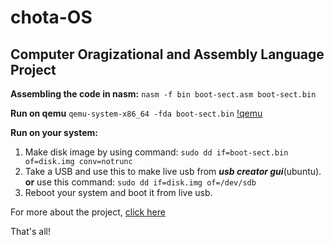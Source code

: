 # chota-OS
## Computer Oragizational and Assembly Language Project

__Assembling the code in nasm:__
  `nasm -f bin boot-sect.asm boot-sect.bin`

__Run on qemu__
  `qemu-system-x86_64 -fda boot-sect.bin`
[!qemu](https://github.com/linxnerd/chota-OS/screenshots/1.png)

**Run on your system:**
1. Make disk image by using command:
  `sudo dd if=boot-sect.bin of=disk.img conv=notrunc`
2. Take a USB and use this to make live usb from *__usb creator gui__*(ubuntu).
	__or__ use this command: `sudo dd if=disk.img of=/dev/sdb` 
3. Reboot your system and boot it from live usb.

For more about the project, [click here](https://linxnerd.wordpress.com)

That's all!

